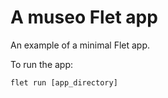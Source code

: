 # A museo Flet app

An example of a minimal Flet app.

To run the app:

```
flet run [app_directory]
```